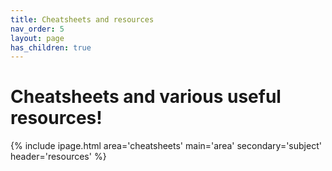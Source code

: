 ```yaml
---
title: Cheatsheets and resources
nav_order: 5
layout: page
has_children: true
---
```


# Cheatsheets and various useful resources!

{% include ipage.html 
  area='cheatsheets'
  main='area'
  secondary='subject'
  header='resources'
%}